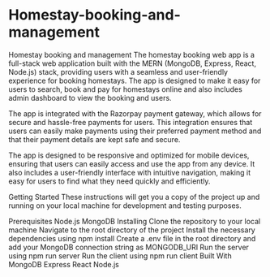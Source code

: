 # Homestay-booking-and-management
Homestay booking and management
The homestay booking web app is a full-stack web application built with the MERN (MongoDB, Express, React, Node.js) stack, providing users with a seamless and user-friendly experience for booking homestays. The app is designed to make it easy for users to search, book and pay for homestays online and also includes admin dashboard to view the booking and users.

The app is integrated with the Razorpay payment gateway, which allows for secure and hassle-free payments for users. This integration ensures that users can easily make payments using their preferred payment method and that their payment details are kept safe and secure.

The app is designed to be responsive and optimized for mobile devices, ensuring that users can easily access and use the app from any device. It also includes a user-friendly interface with intuitive navigation, making it easy for users to find what they need quickly and efficiently.

Getting Started
These instructions will get you a copy of the project up and running on your local machine for development and testing purposes.

Prerequisites
Node.js 
MongoDB 
Installing
Clone the repository to your local machine
Navigate to the root directory of the project
Install the necessary dependencies using npm install
Create a .env file in the root directory and add your MongoDB connection string as MONGODB_URI
Run the server using npm run server
Run the client using npm run client
Built With
MongoDB
Express
React
Node.js


